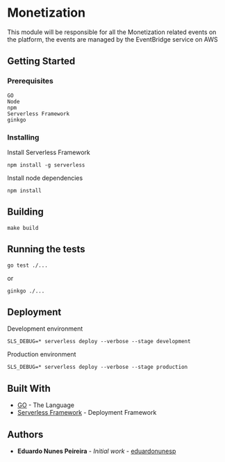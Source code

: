 # Monetization

This module will be responsible for all the Monetization related events on the platform, the events are managed by the EventBridge service on AWS

## Getting Started

### Prerequisites

```
GO
Node
npm
Serverless Framework
ginkgo
```

### Installing

Install Serverless Framework

```
npm install -g serverless
```

Install node dependencies

```
npm install
```

## Building

```
make build
```

## Running the tests

```
go test ./...
```

or

```
ginkgo ./...
```

## Deployment

Development environment
```
SLS_DEBUG=* serverless deploy --verbose --stage development
```

Production environment
```
SLS_DEBUG=* serverless deploy --verbose --stage production
```

## Built With

* [GO](https://golang.org) - The Language
* [Serverless Framework](https://serverless.com) - Deployment Framework

## Authors

* **Eduardo Nunes Peireira** - *Initial work* - [eduardonunesp](https://gitlab.com/eduardonunesp)